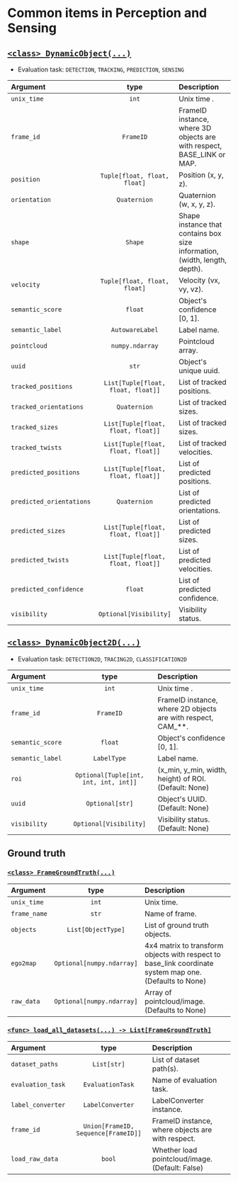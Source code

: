 # Common items in Perception and Sensing

## [`<class> DynamicObject(...)`](../../perception_eval/perception_eval/common/object.py)

- Evaluation task: `DETECTION`, `TRACKING`, `PREDICTION`, `SENSING`

| Argument                 |                type                | Description                                                                |
| :----------------------- | :--------------------------------: | :------------------------------------------------------------------------- |
| `unix_time`              |               `int`                | Unix time .                                                                |
| `frame_id`               |             `FrameID`              | FrameID instance, where 3D objects are with respect, BASE_LINK or MAP.     |
| `position`               |    `Tuple[float, float, float]`    | Position (x, y, z).                                                        |
| `orientation`            |            `Quaternion`            | Quaternion (w, x, y, z).                                                   |
| `shape`                  |              `Shape`               | Shape instance that contains box size information, (width, length, depth). |
| `velocity`               |    `Tuple[float, float, float]`    | Velocity (vx, vy, vz).                                                     |
| `semantic_score`         |              `float`               | Object's confidence [0, 1].                                                |
| `semantic_label`         |          `AutowareLabel`           | Label name.                                                                |
| `pointcloud`             |          `numpy.ndarray`           | Pointcloud array.                                                          |
| `uuid`                   |               `str`                | Object's unique uuid.                                                      |
| `tracked_positions`      | `List[Tuple[float, float, float]]` | List of tracked positions.                                                 |
| `tracked_orientations`   |            `Quaternion`            | List of tracked sizes.                                                     |
| `tracked_sizes`          | `List[Tuple[float, float, float]]` | List of tracked sizes.                                                     |
| `tracked_twists`         | `List[Tuple[float, float, float]]` | List of tracked velocities.                                                |
| `predicted_positions`    | `List[Tuple[float, float, float]]` | List of predicted positions.                                               |
| `predicted_orientations` |            `Quaternion`            | List of predicted orientations.                                            |
| `predicted_sizes`        | `List[Tuple[float, float, float]]` | List of predicted sizes.                                                   |
| `predicted_twists`       | `List[Tuple[float, float, float]]` | List of predicted velocities.                                              |
| `predicted_confidence`   |              `float`               | List of predicted confidence.                                              |
| `visibility`             |       `Optional[Visibility]`       | Visibility status.                                                         |

## [`<class> DynamicObject2D(...)`](../../perception_eval/perception_eval/common/object2d.py)

- Evaluation task: `DETECTION2D`, `TRACING2D`, `CLASSIFICATION2D`

| Argument         |                 type                  | Description                                                     |
| :--------------- | :-----------------------------------: | :-------------------------------------------------------------- |
| `unix_time`      |                 `int`                 | Unix time .                                                     |
| `frame_id`       |               `FrameID`               | FrameID instance, where 2D objects are with respect, CAM\_\*\*. |
| `semantic_score` |                `float`                | Object's confidence [0, 1].                                     |
| `semantic_label` |              `LabelType`              | Label name.                                                     |
| `roi`            | `Optional[Tuple[int, int, int, int]]` | (x_min, y_min, width, height) of ROI. (Default: None)           |
| `uuid`           |            `Optional[str]`            | Object's UUID. (Default: None)                                  |
| `visibility`     |        `Optional[Visibility]`         | Visibility status. (Default: None)                              |

## Ground truth

### [`<class> FrameGroundTruth(...)`](../../perception_eval/perception_eval/common/dataset.py)

| Argument     |           type            | Description                                                                                             |
| :----------- | :-----------------------: | :------------------------------------------------------------------------------------------------------ |
| `unix_time`  |           `int`           | Unix time.                                                                                              |
| `frame_name` |           `str`           | Name of frame.                                                                                          |
| `objects`    |    `List[ObjectType]`     | List of ground truth objects.                                                                           |
| `ego2map`    | `Optional[numpy.ndarray]` | 4x4 matrix to transform objects with respect to base_link coordinate system map one. (Defaults to None) |
| `raw_data`   | `Optional[numpy.ndarray]` | Array of pointcloud/image. (Defaults to None)                                                           |

### [`<func> load_all_datasets(...) -> List[FrameGroundTruth]`](../../perception_eval/perception_eval/common/dataset.py)

| Argument          |                type                 | Description                                       |
| :---------------- | :---------------------------------: | :------------------------------------------------ |
| `dataset_paths`   |             `List[str]`             | List of dataset path(s).                          |
| `evaluation_task` |          `EvaluationTask`           | Name of evaluation task.                          |
| `label_converter` |          `LabelConverter`           | LabelConverter instance.                          |
| `frame_id`        | `Union[FrameID, Sequence[FrameID]]` | FrameID instance, where objects are with respect. |
| `load_raw_data`   |               `bool`                | Whether load pointcloud/image. (Default: False)   |
